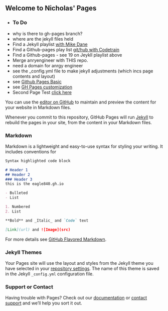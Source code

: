 

## Welcome to Nicholas' Pages

- ### To Do
- why is there to gh-pages branch?
- where are the jekyll files held
- Find a Jekyll playlist  [with Mike Dane](https://www.youtube.com/watch?v=T1itpPvFWHI&list=PLLAZ4kZ9dFpOPV5C5Ay0pHaa0RJFhcmcB)
- Find a Github-pages play list  [git/hub with Codetrain](https://www.youtube.com/playlist?list=PLRqwX-V7Uu6ZF9C0YMKuns9sLDzK6zoiV)
- Find a Github-pages - see 19 on Jeykll playlist above
- Merge anryengineer with THIS repo.
- need  a domain for anrgy engineer
- see the _config.yml file to make jekyll adjustments (which incs page contents and layout)
- see [Github Pages Basic](https://help.github.com/en/categories/github-pages-basics)
- see [GH Pages customization](https://help.github.com/en/categories/customizing-github-pages)
- Second Page Test [click here](./second.md)

You can use the [editor on GitHub](https://github.com/eagle840/eagle840.github.io/edit/master/index.md) to maintain and preview the content for your website in Markdown files.

Whenever you commit to this repository, GitHub Pages will run [Jekyll](https://jekyllrb.com/) to rebuild the pages in your site, from the content in your Markdown files.

### Markdown

Markdown is a lightweight and easy-to-use syntax for styling your writing. It includes conventions for

```markdown
Syntax highlighted code block

# Header 1
## Header 2
### Header 3
this is the eagle840.gh.io

- Bulleted
- List

1. Numbered
2. List

**Bold** and _Italic_ and `Code` text

[Link](url) and ![Image](src)
```

For more details see [GitHub Flavored Markdown](https://guides.github.com/features/mastering-markdown/).

### Jekyll Themes

Your Pages site will use the layout and styles from the Jekyll theme you have selected in your [repository settings](https://github.com/eagle840/eagle840.github.io/settings). The name of this theme is saved in the Jekyll `_config.yml` configuration file.

### Support or Contact

Having trouble with Pages? Check out our [documentation](https://help.github.com/categories/github-pages-basics/) or [contact support](https://github.com/contact) and we’ll help you sort it out.

